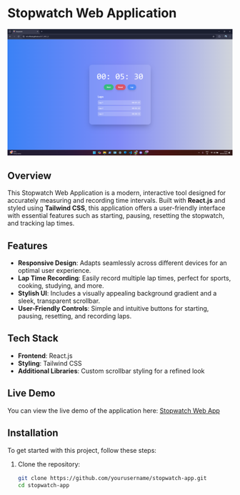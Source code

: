 # Stopwatch Web Application

![Stopwatch Screenshot](./public/screenshot.png) <!-- Add a screenshot of your app for better visualization -->

## Overview

This Stopwatch Web Application is a modern, interactive tool designed for accurately measuring and recording time intervals. Built with **React.js** and styled using **Tailwind CSS**, this application offers a user-friendly interface with essential features such as starting, pausing, resetting the stopwatch, and tracking lap times.

## Features

- **Responsive Design**: Adapts seamlessly across different devices for an optimal user experience.
- **Lap Time Recording**: Easily record multiple lap times, perfect for sports, cooking, studying, and more.
- **Stylish UI**: Includes a visually appealing background gradient and a sleek, transparent scrollbar.
- **User-Friendly Controls**: Simple and intuitive buttons for starting, pausing, resetting, and recording laps.

## Tech Stack

- **Frontend**: React.js
- **Styling**: Tailwind CSS
- **Additional Libraries**: Custom scrollbar styling for a refined look

## Live Demo

You can view the live demo of the application here: [Stopwatch Web App](https://nil-official.github.io/SCT_WD_2/)

## Installation

To get started with this project, follow these steps:

1. Clone the repository:
   ```bash
   git clone https://github.com/yourusername/stopwatch-app.git
   cd stopwatch-app

